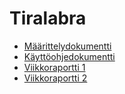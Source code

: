 # Tiralabra
- [Määrittelydokumentti](/documentation/maarittelydokumentti.md)
- [Käyttöohjedokumentti](/documentation/kayttoohje.md)
- [Viikkoraportti 1](/documentation/viikkoraportti1.md)
- [Viikkoraportti 2](/documentation/viikkoraportti2.md)